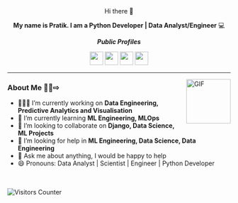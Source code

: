 <div align="center">
Hi there 👋

<b>My name is Pratik. I am a Python Developer | Data Analyst/Engineer</b> 💻

<b><i>Public Profiles</i></b>

[<img height="30" src="https://img.shields.io/badge/twitter-%231DA1F2.svg?&style=for-the-badge&logo=twitter&logoColor=white" />][twitter]
[<img height="30" src = "https://img.shields.io/badge/gmail-c14438?&style=for-the-badge&logo=gmail&logoColor=white">][gmail] 
[<img height="30" src="https://img.shields.io/badge/linkedin-blue.svg?&style=for-the-badge&logo=linkedin&logoColor=white" />][LinkedIn]
[<img height="30" src="https://img.shields.io/badge/Tableau-%20-white" />][Tableau]
  
[twitter]: https://twitter.com/pratiknandekar
[gmail]: https://gmail.com
[linkedin]: https://www.linkedin.com/in/pratik-nandekar-1b3b9a31/
[Tableau]: https://public.tableau.com/app/profile/pratik.nandekar
<hr />
</div>

<img align="right" alt="GIF" src="https://miro.medium.com/max/875/1*Urc28sbnORGOW5oyohQ06g.gif" width="100px" />  


### About Me 👨‍💻⇨ 

- 👨🏽‍💻 I’m currently working on **Data Engineering, Predictive Analytics and Visualisation**
- 🌱 I’m currently learning **ML Engineering, MLOps**
- 👯 I’m looking to collaborate on **Django, Data Science, ML Projects**
- 🤔 I’m looking for help in **ML Engineering, Data Science, Data Engineering**
- 💬 Ask me about anything, I would be happy to help
- 😄 Pronouns: Data Analyst | Scientist | Engineer | Python Developer

<br>
<br>
<img src="https://visitor-badge.glitch.me/badge?page_id=pratik-1" alt="Visitors Counter">
